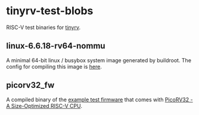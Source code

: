 # tinyrv-test-blobs
RISC-V test binaries for [tinyrv](https://github.com/s-holst/tinyrv).

## linux-6.6.18-rv64-nommu

A minimal 64-bit linux / busybox system image generated by buildroot.
The config for compiling this image is [here](https://github.com/s-holst/tinyrv/tree/main/tests/br2_external_tinyrv).

## picorv32_fw

A compiled binary of the [example test firmware](https://github.com/YosysHQ/picorv32/tree/main/firmware) that comes with [PicoRV32 - A Size-Optimized RISC-V CPU](https://github.com/YosysHQ/picorv32).
